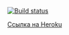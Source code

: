 [![Build status](https://ci.appveyor.com/api/projects/status/6suvvy78ffx2p1bp?svg=true)](https://ci.appveyor.com/project/Kryazheva/ahj-http-front)


[Ссылка на Heroku](https://kristina-heroku.herokuapp.com/)
